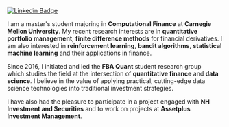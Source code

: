   [![Linkedin Badge](https://img.shields.io/badge/-LinkedIn-blue?style=flat-square&logo=Linkedin&logoColor=white&link=https://www.linkedin.com/in/seong-yun-byeon-8183a8113/)](https://www.linkedin.com/in/jungoh-john-kook-2702b11a8/)


I am a master's student majoring in __Computational Finance__ at __Carnegie Mellon University__. My recent research interests are in __quantitative portfolio management__, __finite difference methods__ for financial derivatives. I am also interested in __reinforcement learning__, __bandit algorithms__, __statistical machine learning__ and their applications in finance.

Since 2016, I initiated and led the __FBA Quant__ student research group which studies the field at the intersection of __quantitative finance__ and __data science__. I believe in the value of applying practical, cutting-edge data science technologies into traditional investment strategies.

I have also had the pleasure to participate in a project engaged with __NH Investment and Securities__ and to work on projects at __Assetplus Investment Management__.
